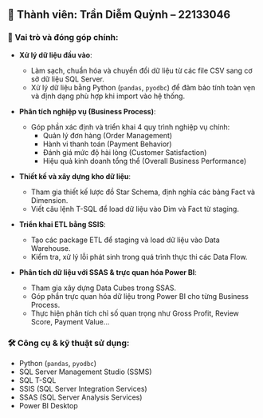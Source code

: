 ## 👤 Thành viên: Trần Diễm Quỳnh – 22133046

### 🎯 Vai trò và đóng góp chính:

- **Xử lý dữ liệu đầu vào**:
  - Làm sạch, chuẩn hóa và chuyển đổi dữ liệu từ các file CSV sang cơ sở dữ liệu SQL Server.
  - Xử lý dữ liệu bằng Python (`pandas`, `pyodbc`) để đảm bảo tính toàn vẹn và định dạng phù hợp khi import vào hệ thống.

- **Phân tích nghiệp vụ (Business Process)**:
  - Góp phần xác định và triển khai 4 quy trình nghiệp vụ chính:
    - Quản lý đơn hàng (Order Management)
    - Hành vi thanh toán (Payment Behavior)
    - Đánh giá mức độ hài lòng (Customer Satisfaction)
    - Hiệu quả kinh doanh tổng thể (Overall Business Performance)

- **Thiết kế và xây dựng kho dữ liệu**:
  - Tham gia thiết kế lược đồ Star Schema, định nghĩa các bảng Fact và Dimension.
  - Viết câu lệnh T-SQL để load dữ liệu vào Dim và Fact từ staging.

- **Triển khai ETL bằng SSIS**:
  - Tạo các package ETL để staging và load dữ liệu vào Data Warehouse.
  - Kiểm tra, xử lý lỗi phát sinh trong quá trình thực thi các Data Flow.

- **Phân tích dữ liệu với SSAS & trực quan hóa Power BI**:
  - Tham gia xây dựng Data Cubes trong SSAS.
  - Góp phần trực quan hóa dữ liệu trong Power BI cho từng Business Process.
  - Thực hiện phân tích chỉ số quan trọng như Gross Profit, Review Score, Payment Value...

### 🛠️ Công cụ & kỹ thuật sử dụng:
- Python (`pandas`, `pyodbc`)
- SQL Server Management Studio (SSMS)
- SQL T-SQL
- SSIS (SQL Server Integration Services)
- SSAS (SQL Server Analysis Services)
- Power BI Desktop

